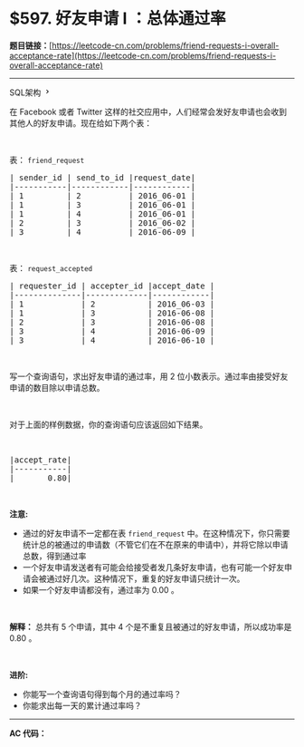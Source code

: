 # $597. 好友申请 I ：总体通过率

**题目链接：**[https://leetcode-cn.com/problems/friend-requests-i-overall-acceptance-rate](https://leetcode-cn.com/problems/friend-requests-i-overall-acceptance-rate)

---

<div class="content__1Y2H">
 <div class="sql-schema-wrapper__1jqS">
  <a class="sql-schema-link__1VAC">SQL架构
   <svg viewbox="0 0 24 24" width="1em" height="1em" class="css-1lc17o4-icon">
    <path fill-rule="evenodd" d="M10 6L8.59 7.41 13.17 12l-4.58 4.59L10 18l6-6z"></path>
   </svg></a>
 </div>
 <div class="notranslate">
  <p>在 Facebook 或者 Twitter 这样的社交应用中，人们经常会发好友申请也会收到其他人的好友申请。现在给如下两个表：</p> 
  <p>&nbsp;</p> 
  <p>表：&nbsp;<code>friend_request</code></p> 
  <pre class="language-text">| sender_id | send_to_id |request_date|
|-----------|------------|------------|
| 1         | 2          | 2016_06-01 |
| 1         | 3          | 2016_06-01 |
| 1         | 4          | 2016_06-01 |
| 2         | 3          | 2016_06-02 |
| 3         | 4          | 2016-06-09 |
</pre> 
  <p>&nbsp;</p> 
  <p>表：&nbsp;<code>request_accepted</code></p> 
  <pre class="language-text">| requester_id | accepter_id |accept_date |
|--------------|-------------|------------|
| 1            | 2           | 2016_06-03 |
| 1            | 3           | 2016-06-08 |
| 2            | 3           | 2016-06-08 |
| 3            | 4           | 2016-06-09 |
| 3            | 4           | 2016-06-10 |
</pre> 
  <p>&nbsp;</p> 
  <p>写一个查询语句，求出好友申请的通过率，用 2 位小数表示。通过率由接受好友申请的数目除以申请总数。</p> 
  <p>&nbsp;</p> 
  <p>对于上面的样例数据，你的查询语句应该返回如下结果。</p> 
  <p>&nbsp;</p> 
  <pre class="language-text">|accept_rate|
|-----------|
|       0.80|
</pre> 
  <p>&nbsp;</p> 
  <p><strong>注意:</strong></p> 
  <ul> 
   <li>通过的好友申请不一定都在表&nbsp;<code>friend_request</code>&nbsp;中。在这种情况下，你只需要统计总的被通过的申请数（不管它们在不在原来的申请中），并将它除以申请总数，得到通过率</li> 
   <li>一个好友申请发送者有可能会给接受者发几条好友申请，也有可能一个好友申请会被通过好几次。这种情况下，重复的好友申请只统计一次。</li> 
   <li>如果一个好友申请都没有，通过率为 0.00 。</li> 
  </ul> 
  <p>&nbsp;</p> 
  <p><strong>解释：</strong>&nbsp;总共有 5 个申请，其中 4 个是不重复且被通过的好友申请，所以成功率是 0.80 。</p> 
  <p>&nbsp;</p> 
  <p><strong>进阶:</strong></p> 
  <ul> 
   <li>你能写一个查询语句得到每个月的通过率吗？</li> 
   <li>你能求出每一天的累计通过率吗？</li> 
  </ul> 
 </div>
</div>

---

**AC 代码：**

```java

```